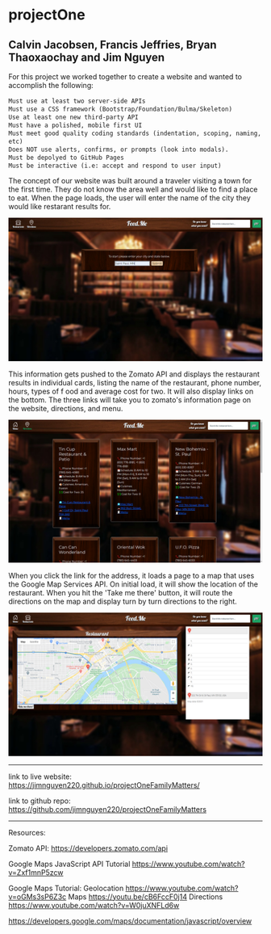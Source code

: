 # projectOne
## Calvin Jacobsen, Francis Jeffries, Bryan Thaoxaochay and Jim Nguyen

For this project we worked together to create a website and wanted to accomplish the following:

```
Must use at least two server-side APIs
Must use a CSS framework (Bootstrap/Foundation/Bulma/Skeleton)
Use at least one new third-party API
Must have a polished, mobile first UI
Must meet good quality coding standards (indentation, scoping, naming, etc)
Does NOT use alerts, confirms, or prompts (look into modals).
Must be depolyed to GitHub Pages
Must be interactive (i.e: accept and respond to user input)
```

The concept of our website was built around a traveler visiting a town for the first time.  They do not know the area well and would like to find a place to eat.  When the page loads, the user will enter the name of the city they would like restarant results for.

![index image](./assets/images/index.PNG)

This information gets pushed to the Zomato API and displays the restaurant results in individual cards, listing the name of the restaurant, phone number, hours, types of f ood and average cost for two.  It will also display links on the bottom.  The three links will take you to zomato's information page on the website, directions, and menu.  

![restaurants image](./assets/images/restaurants.PNG)

When you click the link for the address, it loads a page to a map that uses the Google Map Services API.  On initial load, it will show the location of the restaurant.  When you hit the 'Take me there' button, it will route the directions on the map and display turn by turn directions to the right.

![maps image](./assets/images/maps.PNG)






----------------------------------

link to live website: https://jimnguyen220.github.io/projectOneFamilyMatters/

link to github repo: https://github.com/jimnguyen220/projectOneFamilyMatters

--------------------------------------


Resources:

Zomato API:
https://developers.zomato.com/api

Google Maps JavaScript API Tutorial
https://www.youtube.com/watch?v=Zxf1mnP5zcw

Google Maps Tutorial:
Geolocation
https://www.youtube.com/watch?v=oGMs3sP6Z3c
Maps
https://youtu.be/cB6FccF0j14
Directions
https://www.youtube.com/watch?v=W0juXNFLd6w

https://developers.google.com/maps/documentation/javascript/overview